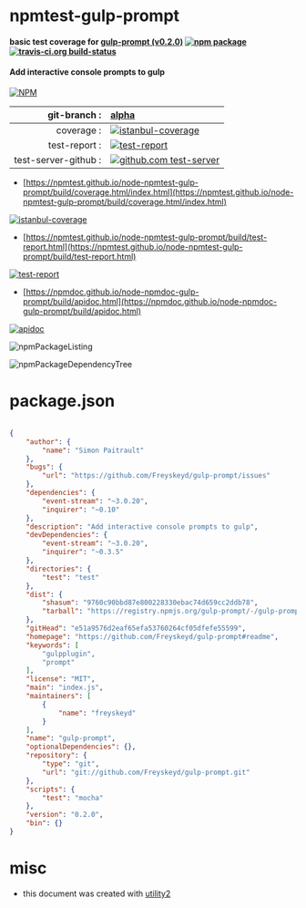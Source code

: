 # npmtest-gulp-prompt

#### basic test coverage for  [gulp-prompt (v0.2.0)](https://github.com/Freyskeyd/gulp-prompt#readme)  [![npm package](https://img.shields.io/npm/v/npmtest-gulp-prompt.svg?style=flat-square)](https://www.npmjs.org/package/npmtest-gulp-prompt) [![travis-ci.org build-status](https://api.travis-ci.org/npmtest/node-npmtest-gulp-prompt.svg)](https://travis-ci.org/npmtest/node-npmtest-gulp-prompt)

#### Add interactive console prompts to gulp

[![NPM](https://nodei.co/npm/gulp-prompt.png?downloads=true&downloadRank=true&stars=true)](https://www.npmjs.com/package/gulp-prompt)

| git-branch : | [alpha](https://github.com/npmtest/node-npmtest-gulp-prompt/tree/alpha)|
|--:|:--|
| coverage : | [![istanbul-coverage](https://npmtest.github.io/node-npmtest-gulp-prompt/build/coverage.badge.svg)](https://npmtest.github.io/node-npmtest-gulp-prompt/build/coverage.html/index.html)|
| test-report : | [![test-report](https://npmtest.github.io/node-npmtest-gulp-prompt/build/test-report.badge.svg)](https://npmtest.github.io/node-npmtest-gulp-prompt/build/test-report.html)|
| test-server-github : | [![github.com test-server](https://npmtest.github.io/node-npmtest-gulp-prompt/GitHub-Mark-32px.png)](https://npmtest.github.io/node-npmtest-gulp-prompt/build/app/index.html) | | build-artifacts : | [![build-artifacts](https://npmtest.github.io/node-npmtest-gulp-prompt/glyphicons_144_folder_open.png)](https://github.com/npmtest/node-npmtest-gulp-prompt/tree/gh-pages/build)|

- [https://npmtest.github.io/node-npmtest-gulp-prompt/build/coverage.html/index.html](https://npmtest.github.io/node-npmtest-gulp-prompt/build/coverage.html/index.html)

[![istanbul-coverage](https://npmtest.github.io/node-npmtest-gulp-prompt/build/screenCapture.buildCi.browser.%252Ftmp%252Fbuild%252Fcoverage.lib.html.png)](https://npmtest.github.io/node-npmtest-gulp-prompt/build/coverage.html/index.html)

- [https://npmtest.github.io/node-npmtest-gulp-prompt/build/test-report.html](https://npmtest.github.io/node-npmtest-gulp-prompt/build/test-report.html)

[![test-report](https://npmtest.github.io/node-npmtest-gulp-prompt/build/screenCapture.buildCi.browser.%252Ftmp%252Fbuild%252Ftest-report.html.png)](https://npmtest.github.io/node-npmtest-gulp-prompt/build/test-report.html)

- [https://npmdoc.github.io/node-npmdoc-gulp-prompt/build/apidoc.html](https://npmdoc.github.io/node-npmdoc-gulp-prompt/build/apidoc.html)

[![apidoc](https://npmdoc.github.io/node-npmdoc-gulp-prompt/build/screenCapture.buildCi.browser.%252Ftmp%252Fbuild%252Fapidoc.html.png)](https://npmdoc.github.io/node-npmdoc-gulp-prompt/build/apidoc.html)

![npmPackageListing](https://npmtest.github.io/node-npmtest-gulp-prompt/build/screenCapture.npmPackageListing.svg)

![npmPackageDependencyTree](https://npmtest.github.io/node-npmtest-gulp-prompt/build/screenCapture.npmPackageDependencyTree.svg)



# package.json

```json

{
    "author": {
        "name": "Simon Paitrault"
    },
    "bugs": {
        "url": "https://github.com/Freyskeyd/gulp-prompt/issues"
    },
    "dependencies": {
        "event-stream": "~3.0.20",
        "inquirer": "~0.10"
    },
    "description": "Add interactive console prompts to gulp",
    "devDependencies": {
        "event-stream": "~3.0.20",
        "inquirer": "~0.3.5"
    },
    "directories": {
        "test": "test"
    },
    "dist": {
        "shasum": "9760c90bbd87e800228330ebac74d659cc2ddb78",
        "tarball": "https://registry.npmjs.org/gulp-prompt/-/gulp-prompt-0.2.0.tgz"
    },
    "gitHead": "e51a9576d2eaf65efa53760264cf05dfefe55599",
    "homepage": "https://github.com/Freyskeyd/gulp-prompt#readme",
    "keywords": [
        "gulpplugin",
        "prompt"
    ],
    "license": "MIT",
    "main": "index.js",
    "maintainers": [
        {
            "name": "freyskeyd"
        }
    ],
    "name": "gulp-prompt",
    "optionalDependencies": {},
    "repository": {
        "type": "git",
        "url": "git://github.com/Freyskeyd/gulp-prompt.git"
    },
    "scripts": {
        "test": "mocha"
    },
    "version": "0.2.0",
    "bin": {}
}
```



# misc
- this document was created with [utility2](https://github.com/kaizhu256/node-utility2)
